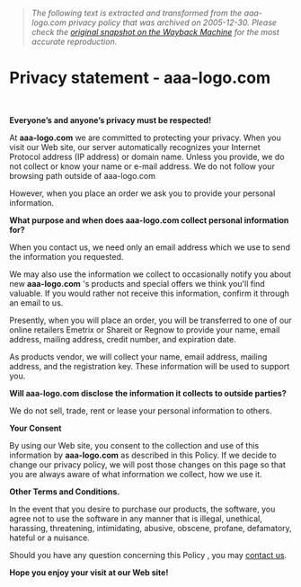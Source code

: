 > *The following text is extracted and transformed from the aaa-logo.com privacy policy that was archived on 2005-12-30. Please check the [original snapshot on the Wayback Machine](https://web.archive.org/web/20051230105940id_/http%3A//www.aaa-logo.com/ppolicy.php) for the most accurate reproduction.*

# Privacy statement - aaa-logo.com

 

**Everyone’s and anyone’s privacy must be respected!**

At **aaa-logo.com** we are committed to protecting your privacy. When you visit our Web site, our server automatically recognizes your Internet Protocol address (IP address) or domain name. Unless you provide, we do not collect or know your name or e-mail address. We do not follow your browsing path outside of aaa-logo.com

However, when you place an order we ask you to provide your personal information.

**What purpose and when does aaa-logo.com collect personal information for?**

When you contact us, we need only an email address which we use to send the information you requested.

We may also use the information we collect to occasionally notify you about new **aaa-logo.com** 's products and special offers we think you'll find valuable. If you would rather not receive this information, confirm it through an email to us.

Presently, when you will place an order, you will be transferred to one of our online retailers Emetrix or Shareit or Regnow to provide your name, email address, mailing address, credit number, and expiration date. 

As products vendor, we will collect your name, email address, mailing address, and the registration key. These information will be used to support you.

**Will aaa-logo.com disclose the information it collects to outside parties?**

We do not sell, trade, rent or lease your personal information to others.

**Your Consent**

By using our Web site, you consent to the collection and use of this information by **aaa-logo.com** as described in this Policy. If we decide to change our privacy policy, we will post those changes on this page so that you are always aware of what information we collect, how we use it.

**Other Terms and Conditions.**

In the event that you desire to purchase our products, the software, you agree not to use the software in any manner that is illegal, unethical, harassing, threatening, intimidating, abusive, obscene, profane, defamatory, hateful or a nuisance.

Should you have any question concerning this Policy , you may [contact us](http://www.aaa-logo.com/contact.php).

**Hope you enjoy your visit at our Web site!**
